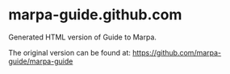 marpa-guide.github.com
======================

Generated HTML version of Guide to Marpa.


The original version can be found at: https://github.com/marpa-guide/marpa-guide

